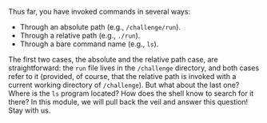 Thus far, you have invoked commands in several ways:
- Through an absolute path (e.g., `/challenge/run`).
- Through a relative path (e.g., `./run`).
- Through a bare command name (e.g., `ls`).

The first two cases, the absolute and the relative path case, are straightforward: the `run` file lives in the `/challenge` 
directory, and both cases refer to it (provided, of course, that the relative path is invoked with a current working directory of `/challenge`).
But what about the last one?
Where is the `ls` program located?
How does the shell know to search for it there?
In this module, we will pull back the veil and answer this question!
Stay with us.
